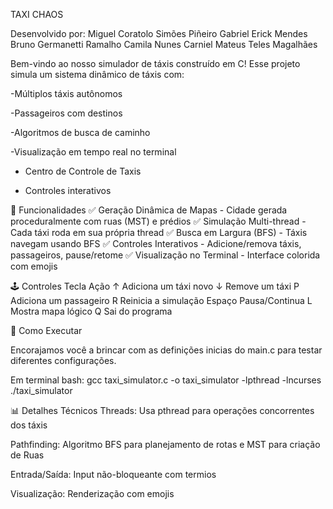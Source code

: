 TAXI CHAOS

Desenvolvido por: 
Miguel Coratolo Simões Piñeiro
Gabriel Erick Mendes
Bruno Germanetti Ramalho
Camila Nunes Carniel
Mateus Teles Magalhães

Bem-vindo ao nosso simulador de táxis construído em C! Esse projeto simula um sistema dinâmico de táxis com:

-Múltiplos táxis autônomos

-Passageiros com destinos

-Algoritmos de busca de caminho

-Visualização em tempo real no terminal

- Centro de Controle de Taxis

- Controles interativos

🌟 Funcionalidades
✅ Geração Dinâmica de Mapas - Cidade gerada proceduralmente com ruas (MST) e prédios
✅ Simulação Multi-thread - Cada táxi roda em sua própria thread
✅ Busca em Largura (BFS) - Táxis navegam usando BFS
✅ Controles Interativos - Adicione/remova táxis, passageiros, pause/retome
✅ Visualização no Terminal - Interface colorida com emojis

🕹️ Controles
Tecla	Ação
↑       Adiciona um táxi novo
↓       Remove um táxi
P       Adiciona um passageiro
R	    Reinicia a simulação
Espaço  Pausa/Continua
L       Mostra mapa lógico
Q       Sai do programa

🚀 Como Executar

Encorajamos você a brincar com as definições inicias do main.c para testar diferentes configurações.

Em terminal bash:
gcc taxi_simulator.c -o taxi_simulator -lpthread -lncurses
./taxi_simulator

📊 Detalhes Técnicos
Threads: Usa pthread para operações concorrentes dos táxis

Pathfinding: Algoritmo BFS para planejamento de rotas e MST para criação de Ruas

Entrada/Saída: Input não-bloqueante com termios

Visualização: Renderização com emojis

